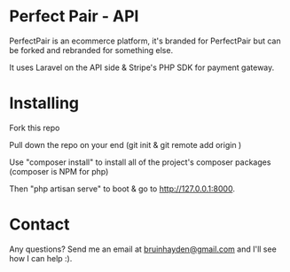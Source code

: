 # Perfect Pair - API #

PerfectPair is an ecommerce platform, it's branded for PerfectPair but can be forked and rebranded for something else.

It uses Laravel on the API side & Stripe's PHP SDK for payment gateway.

# Installing #

Fork this repo

Pull down the repo on your end (git init & git remote add origin <your repo url>)

Use "composer install" to install all of the project's composer packages (composer is NPM for php)

Then "php artisan serve" to boot & go to http://127.0.0.1:8000.

# Contact #

Any questions? Send me an email at bruinhayden@gmail.com and I'll see how I can help :).